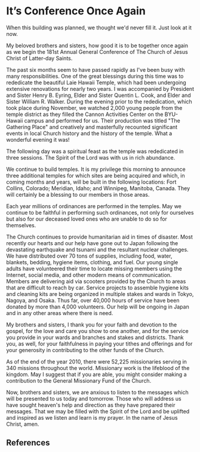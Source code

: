 # It’s Conference Once Again

When this building was planned, we thought we'd never fill it. Just look at it
now.

My beloved brothers and sisters, how good it is to be together once again as
we begin the 181st Annual General Conference of The Church of Jesus Christ of
Latter-day Saints.

The past six months seem to have passed rapidly as I've been busy with many
responsibilities. One of the great blessings during this time was to
rededicate the beautiful Laie Hawaii Temple, which had been undergoing
extensive renovations for nearly two years. I was accompanied by President and
Sister Henry B. Eyring, Elder and Sister Quentin L. Cook, and Elder and Sister
William R. Walker. During the evening prior to the rededication, which took
place during November, we watched 2,000 young people from the temple district
as they filled the Cannon Activities Center on the BYU-Hawaii campus and
performed for us. Their production was titled "The Gathering Place" and
creatively and masterfully recounted significant events in local Church
history and the history of the temple. What a wonderful evening it was!

The following day was a spiritual feast as the temple was rededicated in three
sessions. The Spirit of the Lord was with us in rich abundance.

We continue to build temples. It is my privilege this morning to announce
three additional temples for which sites are being acquired and which, in
coming months and years, will be built in the following locations: Fort
Collins, Colorado; Meridian, Idaho; and Winnipeg, Manitoba, Canada. They will
certainly be a blessing to our members in those areas.

Each year millions of ordinances are performed in the temples. May we continue
to be faithful in performing such ordinances, not only for ourselves but also
for our deceased loved ones who are unable to do so for themselves.

The Church continues to provide humanitarian aid in times of disaster. Most
recently our hearts and our help have gone out to Japan following the
devastating earthquake and tsunami and the resultant nuclear challenges. We
have distributed over 70 tons of supplies, including food, water, blankets,
bedding, hygiene items, clothing, and fuel. Our young single adults have
volunteered their time to locate missing members using the Internet, social
media, and other modern means of communication. Members are delivering aid via
scooters provided by the Church to areas that are difficult to reach by car.
Service projects to assemble hygiene kits and cleaning kits are being
organized in multiple stakes and wards in Tokyo, Nagoya, and Osaka. Thus far,
over 40,000 hours of service have been donated by more than 4,000 volunteers.
Our help will be ongoing in Japan and in any other areas where there is need.

My brothers and sisters, I thank you for your faith and devotion to the
gospel, for the love and care you show to one another, and for the service you
provide in your wards and branches and stakes and districts. Thank you, as
well, for your faithfulness in paying your tithes and offerings and for your
generosity in contributing to the other funds of the Church.

As of the end of the year 2010, there were 52,225 missionaries serving in 340
missions throughout the world. Missionary work is the lifeblood of the
kingdom. May I suggest that if you are able, you might consider making a
contribution to the General Missionary Fund of the Church.

Now, brothers and sisters, we are anxious to listen to the messages which will
be presented to us today and tomorrow. Those who will address us have sought
heaven's help and direction as they have prepared their messages. That we may
be filled with the Spirit of the Lord and be uplifted and inspired as we
listen and learn is my prayer. In the name of Jesus Christ, amen.

## References

